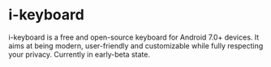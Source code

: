 # i-keyboard

i-keyboard is a free and open-source keyboard for Android 7.0+ devices. It aims at being modern, user-friendly and customizable while fully respecting your privacy. Currently in early-beta state.
